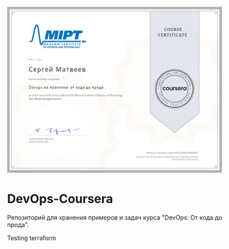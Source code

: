 ![](Coursera%202FJN2UXD84PZ_page-0001.jpg)
# DevOps-Coursera

Репозиторий для хранения примеров и задач курса "DevOps: От кода до прода".

Testing terraform
